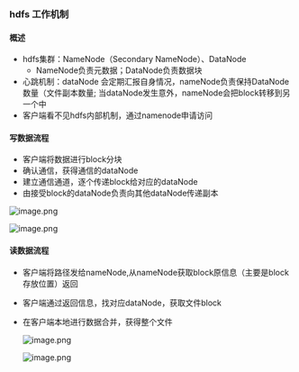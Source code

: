 
### hdfs 工作机制

#### 概述

* hdfs集群：NameNode（Secondary NameNode）、DataNode
  * NameNode负责元数据；DataNode负责数据块
* 心跳机制：dataNode 会定期汇报自身情况，nameNode负责保持DataNode数量（文件副本数量;
            当dataNode发生意外，nameNode会把block转移到另一个中
* 客户端看不见hdfs内部机制，通过namenode申请访问

#### 写数据流程

*  客户端将数据进行block分块
*  确认通信，获得通信的dataNode
*  建立通信通道，逐个传递block给对应的dataNode
*  由接受block的dataNode负责向其他dataNode传递副本

  ![image.png](https://upload-images.jianshu.io/upload_images/14466577-ed2366c56c07b102.png?imageMogr2/auto-orient/strip%7CimageView2/2/w/1240)
   
  ![image.png](https://upload-images.jianshu.io/upload_images/14466577-0c19e90d2d3955dc.png?imageMogr2/auto-orient/strip%7CimageView2/2/w/1240)


#### 读数据流程   

* 客户端将路径发给nameNode,从nameNode获取block原信息（主要是block存放位置）返回
* 客户端通过返回信息，找对应dataNode，获取文件block
* 在客户端本地进行数据合并，获得整个文件

  ![image.png](https://upload-images.jianshu.io/upload_images/14466577-3c4c3f99c8c126d2.png?imageMogr2/auto-orient/strip%7CimageView2/2/w/1240)
 
  ![image.png](https://upload-images.jianshu.io/upload_images/14466577-9af53e8601bbe8f2.png?imageMogr2/auto-orient/strip%7CimageView2/2/w/1240)









